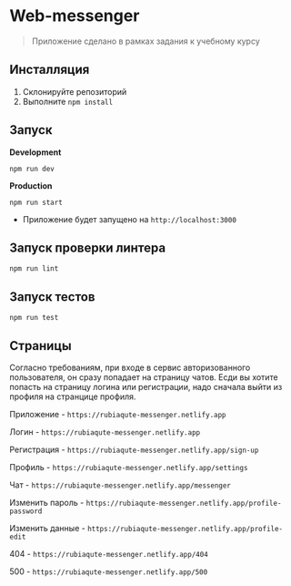 # Web-messenger

> Приложение сделано в рамках задания к учебному курсу

## Инсталляция

1. Склонируйте репозиторий
2. Выполните `npm install`

## Запуск

**Development**

`npm run dev`

**Production**

`npm run start`

- Приложение будет запущено на `http://localhost:3000`

## Запуск проверки линтера

`npm run lint`

## Запуск тестов

`npm run test`

## Страницы

Согласно требованиям, при входе в сервис авторизованного пользователя, он сразу попадает на страницу чатов.
Есди вы хотите попасть на страницу логина или регистрации, надо сначала выйти из профиля на странцице профиля.

Приложение - `https://rubiaqute-messenger.netlify.app`

Логин - `https://rubiaqute-messenger.netlify.app`

Регистрация - `https://rubiaqute-messenger.netlify.app/sign-up`

Профиль - `https://rubiaqute-messenger.netlify.app/settings`

Чат - `https://rubiaqute-messenger.netlify.app/messenger`

Изменить пароль - `https://rubiaqute-messenger.netlify.app/profile-password`

Изменить данные - `https://rubiaqute-messenger.netlify.app/profile-edit`

404 - `https://rubiaqute-messenger.netlify.app/404`

500 - `https://rubiaqute-messenger.netlify.app/500`
